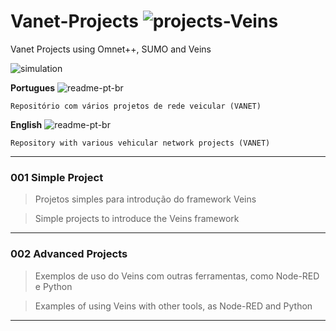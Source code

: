# Vanet-Projects ![projects-Veins](https://img.shields.io/badge/projects-Veins-blue)
Vanet Projects using Omnet++, SUMO and Veins

![simulation](simulation.gif)



**Portugues** ![readme-pt-br](https://img.shields.io/badge/readme-pt--br-green)
```
Repositório com vários projetos de rede veicular (VANET)
```

**English** ![readme-pt-br](https://img.shields.io/badge/readme-en-red)
```
Repository with various vehicular network projects (VANET)
```

---

### 001 Simple Project

>Projetos simples para introdução do framework Veins
 
>Simple projects to introduce the Veins framework
---


### 002 Advanced Projects

>Exemplos de uso do Veins com outras ferramentas, como Node-RED e Python
 
>Examples of using Veins with other tools, as Node-RED and Python
---

